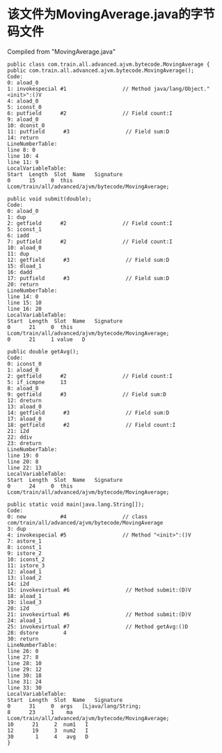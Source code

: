 # 该文件为MovingAverage.java的字节码文件
Compiled from "MovingAverage.java"

    public class com.train.all.advanced.ajvm.bytecode.MovingAverage {
    public com.train.all.advanced.ajvm.bytecode.MovingAverage();
    Code:
    0: aload_0
    1: invokespecial #1                  // Method java/lang/Object."<init>":()V
    4: aload_0
    5: iconst_0
    6: putfield      #2                  // Field count:I
    9: aload_0
    10: dconst_0
    11: putfield      #3                  // Field sum:D
    14: return
    LineNumberTable:
    line 8: 0
    line 10: 4
    line 11: 9
    LocalVariableTable:
    Start  Length  Slot  Name   Signature
    0      15     0  this   Lcom/train/all/advanced/ajvm/bytecode/MovingAverage;
    
    public void submit(double);
    Code:
    0: aload_0
    1: dup
    2: getfield      #2                  // Field count:I
    5: iconst_1
    6: iadd
    7: putfield      #2                  // Field count:I
    10: aload_0
    11: dup
    12: getfield      #3                  // Field sum:D
    15: dload_1
    16: dadd
    17: putfield      #3                  // Field sum:D
    20: return
    LineNumberTable:
    line 14: 0
    line 15: 10
    line 16: 20
    LocalVariableTable:
    Start  Length  Slot  Name   Signature
    0      21     0  this   Lcom/train/all/advanced/ajvm/bytecode/MovingAverage;
    0      21     1 value   D
    
    public double getAvg();
    Code:
    0: iconst_0
    1: aload_0
    2: getfield      #2                  // Field count:I
    5: if_icmpne     13
    8: aload_0
    9: getfield      #3                  // Field sum:D
    12: dreturn
    13: aload_0
    14: getfield      #3                  // Field sum:D
    17: aload_0
    18: getfield      #2                  // Field count:I
    21: i2d
    22: ddiv
    23: dreturn
    LineNumberTable:
    line 19: 0
    line 20: 8
    line 22: 13
    LocalVariableTable:
    Start  Length  Slot  Name   Signature
    0      24     0  this   Lcom/train/all/advanced/ajvm/bytecode/MovingAverage;
    
    public static void main(java.lang.String[]);
    Code:
    0: new           #4                  // class com/train/all/advanced/ajvm/bytecode/MovingAverage
    3: dup
    4: invokespecial #5                  // Method "<init>":()V
    7: astore_1
    8: iconst_1
    9: istore_2
    10: iconst_2
    11: istore_3
    12: aload_1
    13: iload_2
    14: i2d
    15: invokevirtual #6                  // Method submit:(D)V
    18: aload_1
    19: iload_3
    20: i2d
    21: invokevirtual #6                  // Method submit:(D)V
    24: aload_1
    25: invokevirtual #7                  // Method getAvg:()D
    28: dstore        4
    30: return
    LineNumberTable:
    line 26: 0
    line 27: 8
    line 28: 10
    line 29: 12
    line 30: 18
    line 31: 24
    line 33: 30
    LocalVariableTable:
    Start  Length  Slot  Name   Signature
    0      31     0  args   [Ljava/lang/String;
    8      23     1    ma   Lcom/train/all/advanced/ajvm/bytecode/MovingAverage;
    10      21     2  num1   I
    12      19     3  num2   I
    30       1     4   avg   D
    }
